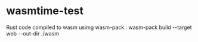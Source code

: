 # wasmtime-test
Rust code compiled to wasm usimg wasm-pack : wasm-pack build --target web --out-dir ./wasm
